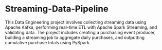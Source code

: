 # Streaming-Data-Pipeline
This Data Engineering project involves collecting streaming data using Apache Kafka, performing real-time ETL with Apache Spark Streaming, and validating data. The project includes creating a purchasing event producer, building a streaming job to aggregate daily purchases, and outputting cumulative purchase totals using PySpark.

